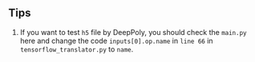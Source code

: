 ## Tips
1. If you want to test `h5` file by DeepPoly, you should check the `main.py` here and change the code `inputs[0].op.name`
in `line 66` in `tensorflow_translator.py` to `name`.